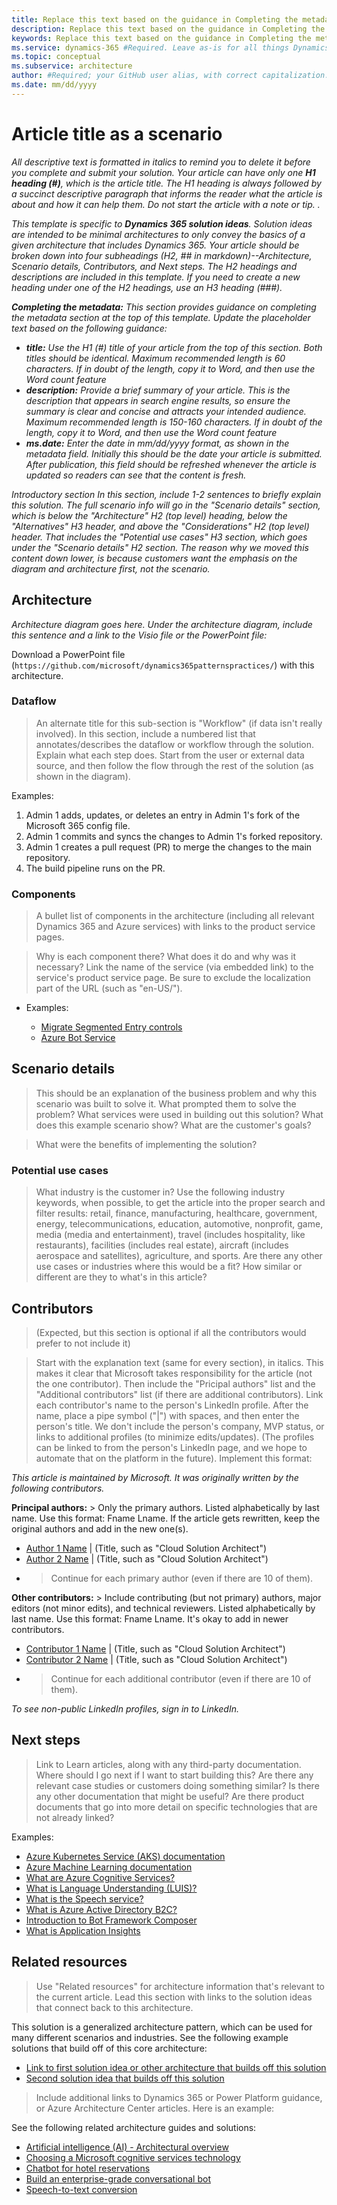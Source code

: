 ```yaml
---
title: Replace this text based on the guidance in Completing the metadata under the Article Title section.   
description: Replace this text based on the guidance in Completing the metadata under the Article Title section.
keywords: Replace this text based on the guidance in Completing the metadata under the Article Title section.
ms.service: dynamics-365 #Required. Leave as-is for all things Dynamics 365, but change to dccp for DCCP content.
ms.topic: conceptual
ms.subservice: architecture
author: #Required; your GitHub user alias, with correct capitalization. 
ms.date: mm/dd/yyyy
---
```


# Article title as a scenario

*All descriptive text is formatted in italics to remind you to delete it before you complete and submit your solution. Your article can have only one **H1 heading (#)**, which is the article title. The H1 heading is always followed by a succinct descriptive paragraph that informs the reader what the article is about and how it can help them. Do not start the article with a note or tip. .*

*This template is specific to **Dynamics 365 solution ideas**. Solution ideas are intended to be minimal architectures to only convey the basics of a given architecture that includes Dynamics 365.  Your article should be broken down into four subheadings (H2, ## in markdown)--Architecture, Scenario details, Contributors, and Next steps. The H2 headings and descriptions are included in this template. If you need to create a new heading under one of the H2 headings, use an H3 heading (###).*

***Completing the metadata:***
*This section provides guidance on completing the metadata section at the top of this template. Update the placeholder text based on the following guidance:*

- ***title:** Use the H1 (#) title of your article from the top of this section. Both titles should be identical. Maximum recommended length is 60 characters. If in doubt of the length, copy it to Word, and then use the Word count feature*
- ***description:** Provide a brief summary of your article. This is the description that appears in search engine results, so ensure the summary is clear and concise and attracts your intended audience. Maximum recommended length is 150-160 characters. If in doubt of the length, copy it to Word, and then use the Word count feature*
- ***ms.date:** Enter the date in mm/dd/yyyy format, as shown in the metadata field. Initially this should be the date your article is submitted. After publication, this field should be refreshed whenever the article is updated so readers can see that the content is fresh.*

*Introductory section*
*In this section, include 1-2 sentences to briefly explain this solution. The full scenario info will go in the "Scenario details" section, which is below the "Architecture" H2 (top level) heading, below the "Alternatives" H3 header, and above the "Considerations" H2 (top level) header. That includes the "Potential use cases" H3 section, which goes under the "Scenario details" H2 section. The reason why we moved this content down lower, is because customers want the emphasis on the diagram and architecture first, not the scenario.*

## Architecture

*Architecture diagram goes here. Under the architecture diagram, include this sentence and a link to the Visio file or the PowerPoint file:*

Download a PowerPoint file (`https://github.com/microsoft/dynamics365patternspractices/`) with this architecture.

### Dataflow

> An alternate title for this sub-section is "Workflow" (if data isn't really involved).
> In this section, include a numbered list that annotates/describes the dataflow or workflow through the solution. Explain what each step does. Start from the user or external data source, and then follow the flow through the rest of the solution (as shown in the diagram).

Examples:

1. Admin 1 adds, updates, or deletes an entry in Admin 1's fork of the Microsoft 365 config file.
2. Admin 1 commits and syncs the changes to Admin 1's forked repository.
3. Admin 1 creates a pull request (PR) to merge the changes to the main repository.
4. The build pipeline runs on the PR.

### Components

> A bullet list of components in the architecture (including all relevant Dynamics 365 and Azure services) with links to the product service pages. 

> Why is each component there?
> What does it do and why was it necessary?
> Link the name of the service (via embedded link) to the service's product service page. Be sure to exclude the localization part of the URL (such as "en-US/").

- Examples:

  - [Migrate Segmented Entry controls](https://learn.microsoft.com/dynamics365/fin-ops-core/dev-itpro/financial/segmented-entry-control-conversion)
  - [Azure Bot Service](https://azure.microsoft.com/services/bot-service)

## Scenario details

> This should be an explanation of the business problem and why this scenario was built to solve it.
> What prompted them to solve the problem?
> What services were used in building out this solution?
> What does this example scenario show? What are the customer's goals?

> What were the benefits of implementing the solution?

### Potential use cases

> What industry is the customer in? Use the following industry keywords, when possible, to get the article into the proper search and filter results: retail, finance, manufacturing, healthcare, government, energy, telecommunications, education, automotive, nonprofit, game, media (media and entertainment), travel (includes hospitality, like restaurants), facilities (includes real estate), aircraft (includes aerospace and satellites), agriculture, and sports. 
>   Are there any other use cases or industries where this would be a fit?
>   How similar or different are they to what's in this article?

## Contributors

> (Expected, but this section is optional if all the contributors would prefer to not include it)

> Start with the explanation text (same for every section), in italics. This makes it clear that Microsoft takes responsibility for the article (not the one contributor). Then include the "Pricipal authors" list and the "Additional contributors" list (if there are additional contributors). Link each contributor's name to the person's LinkedIn profile. After the name, place a pipe symbol ("|") with spaces, and then enter the person's title. We don't include the person's company, MVP status, or links to additional profiles (to minimize edits/updates). (The profiles can be linked to from the person's LinkedIn page, and we hope to automate that on the platform in the future). Implement this format:

*This article is maintained by Microsoft. It was originally written by the following contributors.*

**Principal authors:** > Only the primary authors. Listed alphabetically by last name. Use this format: Fname Lname. If the article gets rewritten, keep the original authors and add in the new one(s).

- [Author 1 Name](http://linkedin.com/ProfileURL) | (Title, such as "Cloud Solution Architect")
- [Author 2 Name](http://linkedin.com/ProfileURL) | (Title, such as "Cloud Solution Architect")
- > Continue for each primary author (even if there are 10 of them).

**Other contributors:** > Include contributing (but not primary) authors, major editors (not minor edits), and technical reviewers. Listed alphabetically by last name. Use this format: Fname Lname. It's okay to add in newer contributors.

- [Contributor 1 Name](http://linkedin.com/ProfileURL) | (Title, such as "Cloud Solution Architect")
- [Contributor 2 Name](http://linkedin.com/ProfileURL) | (Title, such as "Cloud Solution Architect")
- > Continue for each additional contributor (even if there are 10 of them).

*To see non-public LinkedIn profiles, sign in to LinkedIn.*

## Next steps

> Link to Learn articles, along with any third-party documentation.
> Where should I go next if I want to start building this?
> Are there any relevant case studies or customers doing something similar?
> Is there any other documentation that might be useful? Are there product documents that go into more detail on specific technologies that are not already linked?

Examples:

- [Azure Kubernetes Service (AKS) documentation](/azure/aks)
- [Azure Machine Learning documentation](/azure/machine-learning)
- [What are Azure Cognitive Services?](/azure/cognitive-services/what-are-cognitive-services)
- [What is Language Understanding (LUIS)?](/azure/cognitive-services/luis/what-is-luis)
- [What is the Speech service?](/azure/cognitive-services/speech-service/overview)
- [What is Azure Active Directory B2C?](/azure/active-directory-b2c/overview)
- [Introduction to Bot Framework Composer](/composer/introduction)
- [What is Application Insights](/azure/azure-monitor/app/app-insights-overview)

## Related resources

> Use "Related resources" for architecture information that's relevant to the current article. Lead this section with links to the solution ideas that connect back to this architecture.

This solution is a generalized architecture pattern, which can be used for many different scenarios and industries. See the following example solutions that build off of this core architecture:

- [Link to first solution idea or other architecture that builds off this solution](filepath.yml)
- [Second solution idea that builds off this solution](filepath.yml)

> Include additional links to Dynamics 365 or Power Platform guidance, or Azure Architecture Center articles. Here is an example:

See the following related architecture guides and solutions:

- [Artificial intelligence (AI) - Architectural overview](/azure/architecture/data-guide/big-data/ai-overview)
- [Choosing a Microsoft cognitive services technology](/azure/architecture/data-guide/technology-choices/cognitive-services)
- [Chatbot for hotel reservations](/azure/architecture/example-scenario/ai/commerce-chatbot)
- [Build an enterprise-grade conversational bot](/azure/architecture/reference-architectures/ai/conversational-bot)
- [Speech-to-text conversion](/azure/architecture/reference-architectures/ai/speech-ai-ingestion)